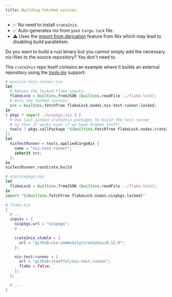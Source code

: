 ```yaml
---
title: Building fetched sources
---
```


* ✅ No need to install `crate2nix`.
* ✅ Auto-generates nix from your `Cargo.lock` file.
* ⚠️ Uses the [import from derivation](https://nixos.org/manual/nix/stable/language/import-from-derivation)
  feature from Nix which may lead to disabling build parallelism.

Do you want to build a rust binary but you cannot simply add the necessary nix-files
to the source repository? You don't need to.

The `crate2nix` repo itself contains an example where it builds an external repository
using the [tools.nix](./31_auto_generating) support:

```nix
# nix/nix-test-runner.nix
let
  # Reuses the locked flake inputs.
  flakeLock = builtins.fromJSON (builtins.readFile ../flake.lock);
  # Gets the locked sources.
  src = builtins.fetchTree flakeLock.nodes.nix-test-runner.locked;
in
{ pkgs ? import ./nixpkgs.nix { }
  # Use last pinned crate2nix packages to build the test runner
  # so that it works even if we have broken stuff!
, tools ? pkgs.callPackage "${builtins.fetchTree flakeLock.nodes.crate2nix_stable.locked}/tools.nix" { }
}:
let
  nixTestRunner = tools.appliedCargoNix {
    name = "nix-test-runner";
    inherit src;
  };
in
nixTestRunner.rootCrate.build
```

```nix
# nix/nixpkgs.nix
let
  flakeLock = builtins.fromJSON (builtins.readFile ../flake.lock);
in
import "${builtins.fetchTree flakeLock.nodes.nixpkgs.locked}"
```

```nix
# flake.nix
{
  # ...
  inputs = {
    nixpkgs.url = "nixpkgs";
    # ...

    crate2nix_stable = {
      url = "github:nix-community/crate2nix/0.12.0";
    };

    nix-test-runner = {
      url = "github:stoeffel/nix-test-runner";
      flake = false;
    };
  };

  # ...
}
```

